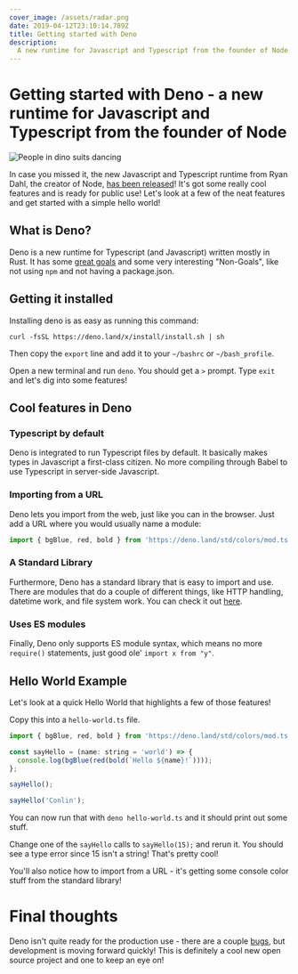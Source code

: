 ```yaml
---
cover_image: /assets/radar.png
date: 2019-04-12T23:10:14.789Z
title: Getting started with Deno
description:
  A new runtime for Javascript and Typescript from the founder of Node
---
```


# Getting started with Deno - a new runtime for Javascript and Typescript from the founder of Node

![People in dino suits dancing](https://media.giphy.com/media/3rgXBvnbXtxwaWmhr2/giphy.gif)

In case you missed it, the new Javascript and Typescript runtime from Ryan Dahl,
the creator of Node, [has been released](https://deno.land/)! It's got some
really cool features and is ready for public use! Let's look at a few of the
neat features and get started with a simple hello world!

## What is Deno?

Deno is a new runtime for Typescript (and Javascript) written mostly in Rust. It
has some [great goals](https://deno.land/manual.html#goals) and some very
interesting "Non-Goals", like not using `npm` and not having a package.json.

## Getting it installed

Installing deno is as easy as running this command:

`curl -fsSL https://deno.land/x/install/install.sh | sh`

Then copy the `export` line and add it to your `~/bashrc` or `~/bash_profile`.

Open a new terminal and run `deno`. You should get a `>` prompt. Type `exit` and
let's dig into some features!

## Cool features in Deno

### Typescript by default

Deno is integrated to run Typescript files by default. It basically makes types
in Javascript a first-class citizen. No more compiling through Babel to use
Typescript in server-side Javascript.

### Importing from a URL

Deno lets you import from the web, just like you can in the browser. Just add a
URL where you would usually name a module:

```ts
import { bgBlue, red, bold } from 'https://deno.land/std/colors/mod.ts';
```

### A Standard Library

Furthermore, Deno has a standard library that is easy to import and use. There
are modules that do a couple of different things, like HTTP handling, datetime
work, and file system work. You can check it out
[here](https://github.com/denoland/deno_std).

### Uses ES modules

Finally, Deno only supports ES module syntax, which means no more `require()`
statements, just good ole' `import x from "y"`.

## Hello World Example

Let's look at a quick Hello World that highlights a few of those features!

Copy this into a `hello-world.ts` file.

```js
import { bgBlue, red, bold } from 'https://deno.land/std/colors/mod.ts';

const sayHello = (name: string = 'world') => {
  console.log(bgBlue(red(bold(`Hello ${name}!`))));
};

sayHello();

sayHello('Conlin');
```

You can now run that with `deno hello-world.ts` and it should print out some
stuff.

Change one of the `sayHello` calls to `sayHello(15);` and rerun it. You should
see a type error since 15 isn't a string! That's pretty cool!

You'll also notice how to import from a URL - it's getting some console color
stuff from the standard library!

# Final thoughts

Deno isn't quite ready for the production use - there are a couple
[bugs](https://deno.land/benchmarks.html#req-per-sec), but development is moving
forward quickly! This is definitely a cool new open source project and one to
keep an eye on!
